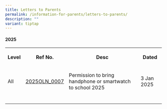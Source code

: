 ```yaml
---
title: Letters to Parents
permalink: /information-for-parents/letters-to-parents/
description: ""
variant: tiptap
---
```

<h4><strong>2025</strong></h4>
<table style="minWidth: 100px">
<colgroup>
<col>
<col>
<col>
<col>
</colgroup>
<tbody>
<tr>
<th rowspan="1" colspan="1">
<p>Level</p>
</th>
<th rowspan="1" colspan="1">
<p>Ref No.</p>
</th>
<th rowspan="1" colspan="1">
<p>Desc</p>
</th>
<th rowspan="1" colspan="1">
<p>Dated</p>
</th>
</tr>
<tr>
<td rowspan="1" colspan="1">
<p>All</p>
</td>
<td rowspan="1" colspan="1">
<p><a href="/files/2025 PG Letters/2025OLN_0007___Permission_to_bring_handphone_or_smartwatch_to_school_2025_FINAL__2_.pdf" rel="noopener noreferrer nofollow" target="_blank">2025OLN_0007</a>
</p>
</td>
<td rowspan="1" colspan="1">
<p>Permission to bring handphone or smartwatch to school 2025</p>
</td>
<td rowspan="1" colspan="1">
<p>3 Jan 2025</p>
</td>
</tr>
<tr>
<td rowspan="1" colspan="1">
<p></p>
</td>
<td rowspan="1" colspan="1">
<p></p>
</td>
<td rowspan="1" colspan="1">
<p></p>
</td>
<td rowspan="1" colspan="1">
<p></p>
</td>
</tr>
</tbody>
</table>
<p></p>